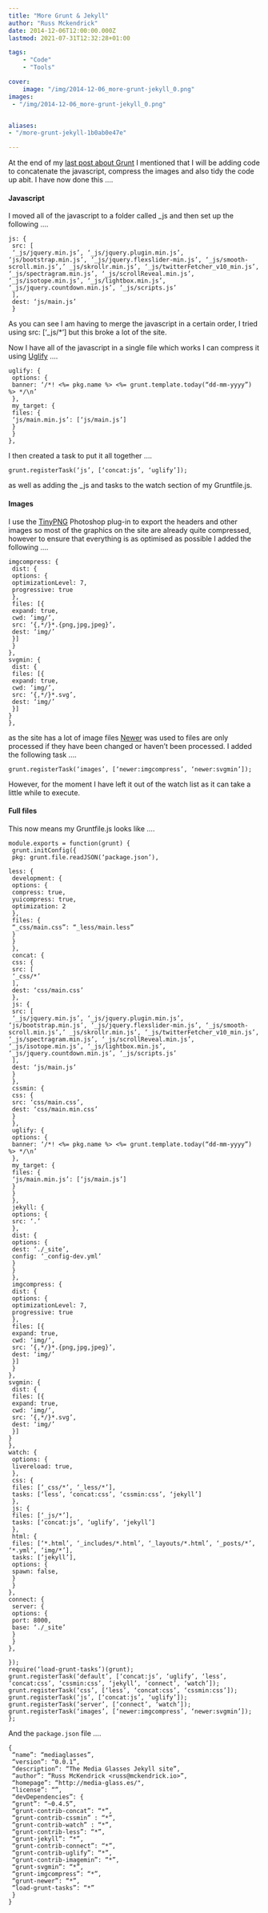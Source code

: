```yaml
---
title: "More Grunt & Jekyll"
author: "Russ Mckendrick"
date: 2014-12-06T12:00:00.000Z
lastmod: 2021-07-31T12:32:28+01:00

tags:
    - "Code"
    - "Tools"

cover:
    image: "/img/2014-12-06_more-grunt-jekyll_0.png" 
images:
 - "/img/2014-12-06_more-grunt-jekyll_0.png"


aliases:
- "/more-grunt-jekyll-1b0ab0e47e"

---
```


At the end of my [last post about Grunt](/2014/12/02/grunt-jekyll-less/) I mentioned that I will be adding code to concatenate the javascript, compress the images and also tidy the code up abit. I have now done this ….

#### Javascript

I moved all of the javascript to a folder called _js and then set up the following ….

```
js: {
 src: [
 ‘_js/jquery.min.js’, ‘_js/jquery.plugin.min.js’, ‘js/bootstrap.min.js’, ‘_js/jquery.flexslider-min.js’, ‘_js/smooth-scroll.min.js’,’ _js/skrollr.min.js’, ‘_js/twitterFetcher_v10_min.js’, ‘_js/spectragram.min.js’, ‘_js/scrollReveal.min.js’, ‘_js/isotope.min.js’, ‘_js/lightbox.min.js’, ‘_js/jquery.countdown.min.js’, ‘_js/scripts.js’
 ],
 dest: ‘js/main.js’
 }
```

As you can see I am having to merge the javascript in a certain order, I tried using src: [‘_js/*’] but this broke a lot of the site.

Now I have all of the javascript in a single file which works I can compress it using [Uglify](https://github.com/gruntjs/grunt-contrib-uglify) ….

```
uglify: {
 options: {
 banner: ‘/*! <%= pkg.name %> <%= grunt.template.today(“dd-mm-yyyy”) %> */\n’
 },
 my_target: {
 files: {
 ‘js/main.min.js’: [‘js/main.js’]
 }
 }
},
```

I then created a task to put it all together ….

```
grunt.registerTask(‘js’, [‘concat:js’, ‘uglify’]);
```

as well as adding the _js and tasks to the watch section of my Gruntfile.js.

#### Images

I use the [TinyPNG](https://tinypng.com) Photoshop plug-in to export the headers and other images so most of the graphics on the site are already quite compressed, however to ensure that everything is as optimised as possible I added the following ….

```
imgcompress: {
 dist: {
 options: {
 optimizationLevel: 7,
 progressive: true
 },
 files: [{
 expand: true,
 cwd: ‘img/’,
 src: ‘{,*/}*.{png,jpg,jpeg}’,
 dest: ‘img/’
 }]
 }
},
svgmin: {
 dist: {
 files: [{
 expand: true,
 cwd: ‘img/’,
 src: ‘{,*/}*.svg’,
 dest: ‘img/’
 }]
}
},
```

as the site has a lot of image files [Newer](https://www.npmjs.org/package/grunt-newer) was used to files are only processed if they have been changed or haven’t been processed. I added the following task ….

```
grunt.registerTask(‘images’, [‘newer:imgcompress’, ‘newer:svgmin’]);
```

However, for the moment I have left it out of the watch list as it can take a little while to execute.

#### Full files

This now means my Gruntfile.js looks like ….

```
module.exports = function(grunt) {
 grunt.initConfig({
 pkg: grunt.file.readJSON(‘package.json’),

less: {
 development: {
 options: {
 compress: true,
 yuicompress: true,
 optimization: 2
 },
 files: {
 “_css/main.css”: “_less/main.less”
 }
 }
 }, 
 concat: {
 css: {
 src: [
 ‘_css/*’
 ],
 dest: ‘css/main.css’
 },
 js: {
 src: [
 ‘_js/jquery.min.js’, ‘_js/jquery.plugin.min.js’, ‘js/bootstrap.min.js’, ‘_js/jquery.flexslider-min.js’, ‘_js/smooth-scroll.min.js’,’ _js/skrollr.min.js’, ‘_js/twitterFetcher_v10_min.js’, ‘_js/spectragram.min.js’, ‘_js/scrollReveal.min.js’, ‘_js/isotope.min.js’, ‘_js/lightbox.min.js’, ‘_js/jquery.countdown.min.js’, ‘_js/scripts.js’
 ],
 dest: ‘js/main.js’
 }
 },
 cssmin: {
 css: {
 src: ‘css/main.css’,
 dest: ‘css/main.min.css’
 }
 },
 uglify: {
 options: {
 banner: ‘/*! <%= pkg.name %> <%= grunt.template.today(“dd-mm-yyyy”) %> */\n’
 },
 my_target: {
 files: {
 ‘js/main.min.js’: [‘js/main.js’]
 }
 }
 },
 jekyll: {
 options: { 
 src: ‘.’
 },
 dist: {
 options: {
 dest: ‘./_site’,
 config: ‘_config-dev.yml’
 }
 }
 },
 imgcompress: {
 dist: {
 options: {
 optimizationLevel: 7,
 progressive: true
 },
 files: [{
 expand: true,
 cwd: ‘img/’,
 src: ‘{,*/}*.{png,jpg,jpeg}’,
 dest: ‘img/’
 }]
 }
},
svgmin: {
 dist: {
 files: [{
 expand: true,
 cwd: ‘img/’,
 src: ‘{,*/}*.svg’,
 dest: ‘img/’
 }]
}
},
watch: {
 options: {
 livereload: true,
 },
 css: {
 files: [‘_css/*’, ‘_less/*’],
 tasks: [‘less’, ‘concat:css’, ‘cssmin:css’, ‘jekyll’]
 },
 js: {
 files: [‘_js/*’],
 tasks: [‘concat:js’, ‘uglify’, ‘jekyll’]
 },
 html: {
 files: [‘*.html’, ‘_includes/*.html’, ‘_layouts/*.html’, ‘_posts/*’, ‘*.yml’, ‘img/*’],
 tasks: [‘jekyll’],
 options: {
 spawn: false,
 }
 }
},
connect: {
 server: {
 options: {
 port: 8000,
 base: ‘./_site’
 }
 }
},

});
require(‘load-grunt-tasks’)(grunt);
grunt.registerTask(‘default’, [‘concat:js’, ‘uglify’, ‘less’, ‘concat:css’, ‘cssmin:css’, ‘jekyll’, ‘connect’, ‘watch’]);
grunt.registerTask(‘css’, [‘less’, ‘concat:css’, ‘cssmin:css’]);
grunt.registerTask(‘js’, [‘concat:js’, ‘uglify’]);
grunt.registerTask(‘server’, [‘connect’, ‘watch’]);
grunt.registerTask(‘images’, [‘newer:imgcompress’, ‘newer:svgmin’]);
};
```

And the `package.json` file ….

```
{
 “name”: “mediaglasses”,
 “version”: “0.0.1”,
 “description”: “The Media Glasses Jekyll site”,
 “author”: “Russ McKendrick <russ@mckendrick.io>”,
 “homepage”: “http://media-glass.es/",
 “license”: “”,
 “devDependencies”: {
 “grunt”: “~0.4.5”,
 “grunt-contrib-concat”: “*”,
 “grunt-contrib-cssmin” : “*”,
 “grunt-contrib-watch” : “*”,
 “grunt-contrib-less”: “*”,
 “grunt-jekyll”: “*”,
 “grunt-contrib-connect”: “*”,
 “grunt-contrib-uglify”: “*”,
 “grunt-contrib-imagemin”: “*”,
 “grunt-svgmin”: “*”,
 “grunt-imgcompress”: “*”,
 “grunt-newer”: “*”,
 “load-grunt-tasks”: “*”
 }
}
```